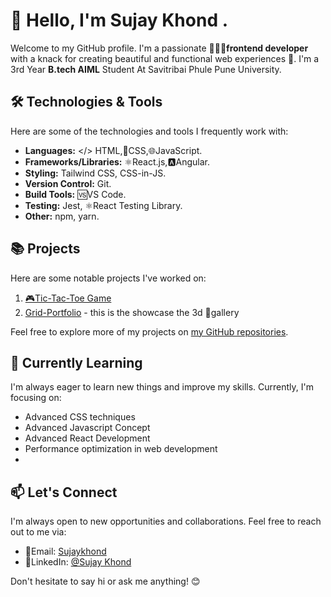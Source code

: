   # 👋 Hello, I'm Sujay Khond .

Welcome to my GitHub profile. 
 I'm a passionate 👨🏻‍💻**frontend developer** with a knack for creating beautiful and functional web experiences 🚀.
 I'm a 3rd Year **B.tech AIML** Student At Savitribai Phule Pune University.

## 🛠️ Technologies & Tools

Here are some of the technologies and tools I frequently work with: 

-  **Languages:** </> HTML,📲CSS,🌐JavaScript.
-  **Frameworks/Libraries:** ⚛️React.js,🅰Angular.
-  **Styling:** Tailwind CSS, CSS-in-JS.
-  **Version Control:** Git.
-  **Build Tools:** 🆚VS Code.
-  **Testing:** Jest, ⚛️React Testing Library.
-  **Other:** npm, yarn.

## 📚 Projects

Here are some notable projects I've worked on:

1. [🎮Tic-Tac-Toe Game ](https://github.com/sujaykhond/Tic-Tac-Toe-)
2. [Grid-Portfolio](https://github.com/sujaykhond/grid-portfolio) - this is the showcase the 3d 🌌gallery

Feel free to explore more of my projects on [my GitHub repositories](https://github.com/sujaykhond?tab=repositories).

## 🌱 Currently Learning

I'm always eager to learn new things and improve my skills. Currently, I'm focusing on:

- Advanced CSS techniques
- Advanced Javascript Concept
- Advanced React Development 
- Performance optimization in web development
- 

## 📫 Let's Connect

I'm always open to new opportunities and collaborations. Feel free to reach out to me via:

- 📧Email: [Sujaykhond](sujaykhond@gmail.com)
- 🔗LinkedIn: [@Sujay Khond](https://www.linkedin.com/in/sujaykhond)

Don't hesitate to say hi or ask me anything! 😊
